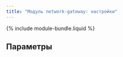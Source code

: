 ```yaml
---
title: "Модуль network-gateway: настройки"
---
```


{% include module-bundle.liquid %}

## Параметры

<!-- SCHEMA -->
